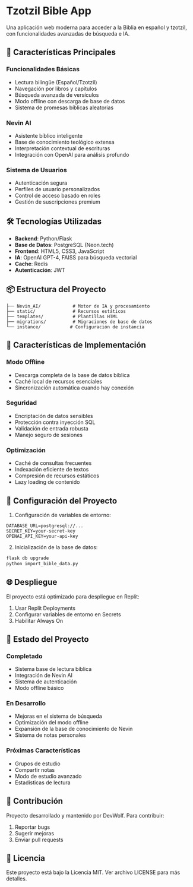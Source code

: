
# Tzotzil Bible App

Una aplicación web moderna para acceder a la Biblia en español y tzotzil, con funcionalidades avanzadas de búsqueda e IA.

## 🌟 Características Principales

### Funcionalidades Básicas
- Lectura bilingüe (Español/Tzotzil)
- Navegación por libros y capítulos
- Búsqueda avanzada de versículos
- Modo offline con descarga de base de datos
- Sistema de promesas bíblicas aleatorias

### Nevin AI
- Asistente bíblico inteligente
- Base de conocimiento teológico extensa
- Interpretación contextual de escrituras
- Integración con OpenAI para análisis profundo

### Sistema de Usuarios
- Autenticación segura
- Perfiles de usuario personalizados
- Control de acceso basado en roles
- Gestión de suscripciones premium

## 🛠 Tecnologías Utilizadas

- **Backend**: Python/Flask
- **Base de Datos**: PostgreSQL (Neon.tech)
- **Frontend**: HTML5, CSS3, JavaScript
- **IA**: OpenAI GPT-4, FAISS para búsqueda vectorial
- **Cache**: Redis
- **Autenticación**: JWT

## 📦 Estructura del Proyecto

```
├── Nevin_AI/            # Motor de IA y procesamiento
├── static/              # Recursos estáticos
├── templates/           # Plantillas HTML
├── migrations/          # Migraciones de base de datos
└── instance/           # Configuración de instancia
```

## 🚀 Características de Implementación

### Modo Offline
- Descarga completa de la base de datos bíblica
- Caché local de recursos esenciales
- Sincronización automática cuando hay conexión

### Seguridad
- Encriptación de datos sensibles
- Protección contra inyección SQL
- Validación de entrada robusta
- Manejo seguro de sesiones

### Optimización
- Caché de consultas frecuentes
- Indexación eficiente de textos
- Compresión de recursos estáticos
- Lazy loading de contenido

## 🔧 Configuración del Proyecto

1. Configuración de variables de entorno:
```
DATABASE_URL=postgresql://...
SECRET_KEY=your-secret-key
OPENAI_API_KEY=your-api-key
```

2. Inicialización de la base de datos:
```bash
flask db upgrade
python import_bible_data.py
```

## 🌐 Despliegue

El proyecto está optimizado para despliegue en Replit:
1. Usar Replit Deployments
2. Configurar variables de entorno en Secrets
3. Habilitar Always On

## 📝 Estado del Proyecto

### Completado
- Sistema base de lectura bíblica
- Integración de Nevin AI
- Sistema de autenticación
- Modo offline básico

### En Desarrollo
- Mejoras en el sistema de búsqueda
- Optimización del modo offline
- Expansión de la base de conocimiento de Nevin
- Sistema de notas personales

### Próximas Características
- Grupos de estudio
- Compartir notas
- Modo de estudio avanzado
- Estadísticas de lectura

## 🤝 Contribución

Proyecto desarrollado y mantenido por DevWolf. Para contribuir:
1. Reportar bugs
2. Sugerir mejoras
3. Enviar pull requests

## 📄 Licencia

Este proyecto está bajo la Licencia MIT. Ver archivo LICENSE para más detalles.
